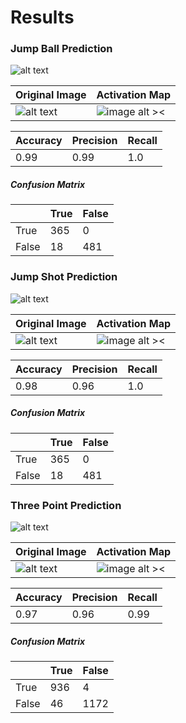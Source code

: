 # Results

### Jump Ball Prediction 
>
![alt text ](/Assets/prediction_jumpball.gif )
>
| Original Image                                  | Activation Map                                  |
|-------------------------------------------------|-------------------------------------------------|
| ![alt text ](/Assets/jumpball_orig.jpg )        | ![image alt >< ](/Assets/jumpball_heatmap.jpg ) |


>

| Accuracy | Precision | Recall |
|----------|-----------|--------|
| 0.99     | 0.99      | 1.0    |

##### Confusion Matrix
>
|       | True | False |
|-------|------|-------|
| True  | 365  | 0     | 
| False | 18   | 481   |

### Jump Shot Prediction 
>
![alt text ](/Assets/prediction_jumpshot.gif )
>
| Original Image                                  | Activation Map                                  |
|-------------------------------------------------|-------------------------------------------------|
| ![alt text ](/Assets/jumpshot_orig.jpg )        | ![image alt >< ](/Assets/jumpshot_heatmap.jpg ) |


>

| Accuracy | Precision | Recall |
|----------|-----------|--------|
| 0.98     | 0.96      | 1.0    |

##### Confusion Matrix
>
|       | True | False |
|-------|------|-------|
| True  | 365  | 0     | 
| False | 18   | 481   |

### Three Point Prediction 
>
![alt text ](/Assets/prediction_three_point.gif )
>
| Original Image                                  | Activation Map                                  |
|-------------------------------------------------|-------------------------------------------------|
| ![alt text ](/Assets/threepoint_orig.png )        | ![image alt >< ](/Assets/threepoint_heatmap.png ) |


>

| Accuracy | Precision | Recall |
|----------|-----------|--------|
| 0.97     | 0.96      | 0.99    |

##### Confusion Matrix
>
|       | True | False |
|-------|------|-------|
| True  | 936  | 4     | 
| False | 46   | 1172  |


